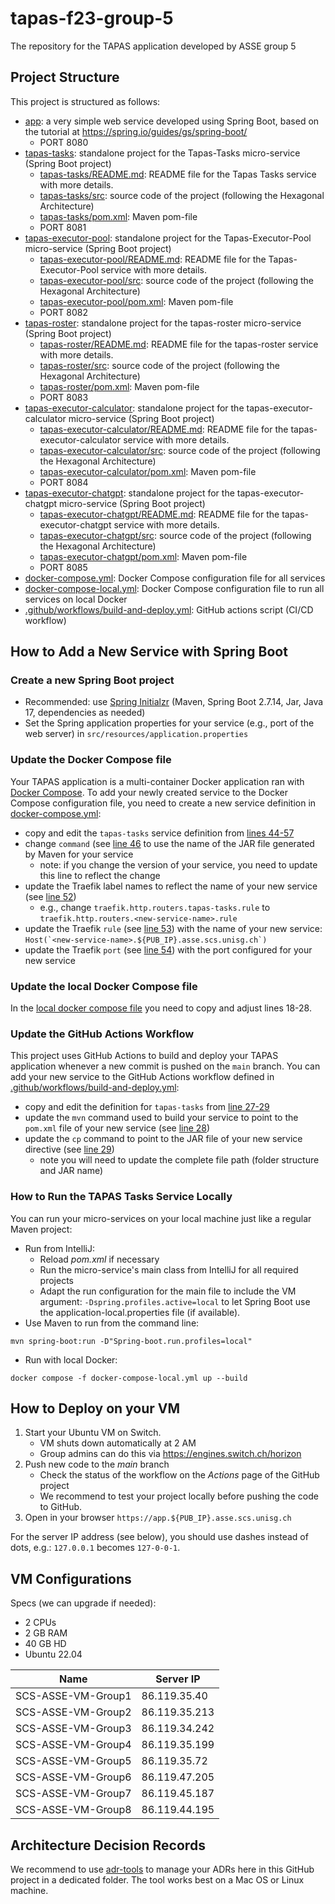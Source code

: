 # tapas-f23-group-5

The repository for the TAPAS application developed by ASSE group 5

## Project Structure
This project is structured as follows:
* [app](app): a very simple web service developed using Spring Boot, based on the tutorial at https://spring.io/guides/gs/spring-boot/
    * PORT 8080
* [tapas-tasks](tapas-tasks): standalone project for the Tapas-Tasks micro-service (Spring Boot project)
    * [tapas-tasks/README.md](tapas-tasks/README.md): README file for the Tapas Tasks service with more details.
    * [tapas-tasks/src](tapas-tasks/src): source code of the project (following the Hexagonal Architecture)
    * [tapas-tasks/pom.xml](tapas-tasks/pom.xml): Maven pom-file
    * PORT 8081
* [tapas-executor-pool](tapas-executor-pool): standalone project for the Tapas-Executor-Pool micro-service (Spring Boot project)
    * [tapas-executor-pool/README.md](tapas-executor-pool/README.md): README file for the Tapas-Executor-Pool service with more details.
    * [tapas-executor-pool/src](tapas-executor-pool/src): source code of the project (following the Hexagonal Architecture)
    * [tapas-executor-pool/pom.xml](tapas-executor-pool/pom.xml): Maven pom-file
    * PORT 8082
* [tapas-roster](tapas-roster): standalone project for the tapas-roster micro-service (Spring Boot project)
    * [tapas-roster/README.md](tapas-roster/README.md): README file for the tapas-roster service with more details.
    * [tapas-roster/src](tapas-roster/src): source code of the project (following the Hexagonal Architecture)
    * [tapas-roster/pom.xml](tapas-roster/pom.xml): Maven pom-file
    * PORT 8083
* [tapas-executor-calculator](tapas-executor-calculator): standalone project for the tapas-executor-calculator micro-service (Spring Boot project)
    * [tapas-executor-calculator/README.md](tapas-executor-calculator/README.md): README file for the tapas-executor-calculator service with more details.
    * [tapas-executor-calculator/src](tapas-executor-calculator/src): source code of the project (following the Hexagonal Architecture)
    * [tapas-executor-calculator/pom.xml](tapas-executor-calculator/pom.xml): Maven pom-file
    * PORT 8084
* [tapas-executor-chatgpt](tapas-executor-chatgpt): standalone project for the tapas-executor-chatgpt micro-service (Spring Boot project) 
    * [tapas-executor-chatgpt/README.md](tapas-executor-chatgpt/README.md): README file for the tapas-executor-chatgpt service with more details.
    * [tapas-executor-chatgpt/src](tapas-executor-chatgpt/src): source code of the project (following the Hexagonal Architecture)
    * [tapas-executor-chatgpt/pom.xml](tapas-executor-chatgpt/pom.xml): Maven pom-file
    * PORT 8085
* [docker-compose.yml](docker-compose.yml): Docker Compose configuration file for all services
* [docker-compose-local.yml](docker-compose-local.yml): Docker Compose configuration file to run all services on local Docker
* [.github/workflows/build-and-deploy.yml](.github/workflows/build-and-deploy.yml): GitHub actions script (CI/CD workflow)

## How to Add a New Service with Spring Boot

### Create a new Spring Boot project

* Recommended: use [Spring Initialzr](https://start.spring.io/) (Maven, Spring Boot 2.7.14, Jar, Java 17, dependencies as needed)
* Set the Spring application properties for your service (e.g., port of the web server) in `src/resources/application.properties`

### Update the Docker Compose file
Your TAPAS application is a multi-container Docker application ran with [Docker Compose](https://docs.docker.com/compose/).
To add your newly created service to the Docker Compose configuration file, you need to create a new service
definition in [docker-compose.yml](docker-compose.yml):
* copy and edit the `tapas-tasks` service definition from [lines 44-57](docker-compose.yml)
* change `command` (see [line 46](docker-compose.yml)
  to use the name of the JAR file generated by Maven for your service
    * note: if you change the version of your service, you need to update this line to reflect the change
* update the Traefik label names to reflect the name of your new service (see [line 52](docker-compose.yml))
    * e.g., change `traefik.http.routers.tapas-tasks.rule` to `traefik.http.routers.<new-service-name>.rule`
* update the Traefik `rule` (see [line 53](docker-compose.yml)) with the name of your new service: ``Host(`<new-service-name>.${PUB_IP}.asse.scs.unisg.ch`)``
* update the Traefik `port` (see [line 54](docker-compose.yml)) with the port configured for your new service

### Update the local Docker Compose file
In the [local docker compose file](docker-compose-local.yml) you need to copy and adjust lines 18-28.

### Update the GitHub Actions Workflow
This project uses GitHub Actions to build and deploy your TAPAS application whenever a new commit is
pushed on the `main` branch. You can add your new service to the GitHub Actions workflow defined in
[.github/workflows/build-and-deploy.yml](.github/workflows/build-and-deploy.yml):
* copy and edit the definition for `tapas-tasks` from [line 27-29](.github/workflows/build-and-deploy.yml)
* update the `mvn` command used to build your service to point to the `pom.xml` file of your new service (see [line 28](.github/workflows/build-and-deploy.yml))
* update the `cp` command to point to the JAR file of your new service directive (see [line 29](.github/workflows/build-and-deploy.yml))
    * note you will need to update the complete file path (folder structure and JAR name)

### How to Run the TAPAS Tasks Service Locally
You can run your micro-services on your local machine just like a regular Maven project:
* Run from IntelliJ:
    * Reload *pom.xml* if necessary
    * Run the micro-service's main class from IntelliJ for all required projects
    * Adapt the run configuration for the main file to include the VM argument:
      ```-Dspring.profiles.active=local``` to let Spring Boot use the application-local.properties file (if available).
* Use Maven to run from the command line:
```shell
mvn spring-boot:run -D"Spring-boot.run.profiles=local"
```
* Run with local Docker:
```shell
docker compose -f docker-compose-local.yml up --build
```

## How to Deploy on your VM
1. Start your Ubuntu VM on Switch.
    * VM shuts down automatically at 2 AM
    * Group admins can do this via https://engines.switch.ch/horizon
2. Push new code to the *main* branch
    * Check the status of the workflow on the *Actions* page of the GitHub project
    * We recommend to test your project locally before pushing the code to GitHub.
3. Open in your browser `https://app.${PUB_IP}.asse.scs.unisg.ch`

For the server IP address (see below), you should use dashes instead of dots, e.g.: `127.0.0.1` becomes `127-0-0-1`.

## VM Configurations

Specs (we can upgrade if needed):
* 2 CPUs
* 2 GB RAM
* 40 GB HD
* Ubuntu 22.04

| Name               | Server IP     |
|--------------------|---------------|
| SCS-ASSE-VM-Group1 | 86.119.35.40  |
| SCS-ASSE-VM-Group2 | 86.119.35.213 |
| SCS-ASSE-VM-Group3 | 86.119.34.242 |
| SCS-ASSE-VM-Group4 | 86.119.35.199 |
| SCS-ASSE-VM-Group5 | 86.119.35.72  |
| SCS-ASSE-VM-Group6 | 86.119.47.205 |
| SCS-ASSE-VM-Group7 | 86.119.45.187 |
| SCS-ASSE-VM-Group8 | 86.119.44.195 |

## Architecture Decision Records
We recommend to use [adr-tools](https://github.com/npryce/adr-tools) to manage your ADRs here in
this GitHub project in a dedicated folder. The tool works best on a Mac OS or Linux machine.
